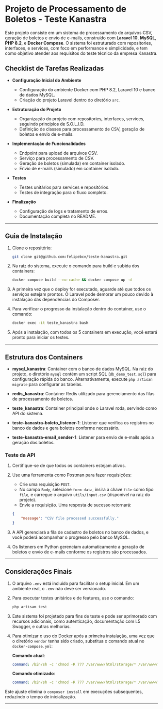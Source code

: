 
# Projeto de Processamento de Boletos - Teste Kanastra

Este projeto consiste em um sistema de processamento de arquivos CSV, geração de boletos e envio de e-mails, construído com **Laravel 10**, **MySQL**, **PHP 8.2**, e **Docker Compose**. O sistema foi estruturado com repositories, interfaces, e services, com foco em performance e simplicidade, e tem como objetivo atender aos requisitos do teste técnico da empresa Kanastra.

## Checklist de Tarefas Realizadas

- **Configuração Inicial do Ambiente**
  - Configuração do ambiente Docker com PHP 8.2, Laravel 10 e banco de dados MySQL.
  - Criação do projeto Laravel dentro do diretório `src`.

- **Estruturação do Projeto**
  - Organização do projeto com repositories, interfaces, services, seguindo princípios de S.O.L.I.D.
  - Definição de classes para processamento de CSV, geração de boletos e envio de e-mails.

- **Implementação de Funcionalidades**
  - Endpoint para upload de arquivos CSV.
  - Serviço para processamento de CSV.
  - Geração de boletos (simulada) em container isolado.
  - Envio de e-mails (simulado) em container isolado.

- **Testes**
  - Testes unitários para services e repositórios.
  - Testes de integração para o fluxo completo.

- **Finalização**
  - Configuração de logs e tratamento de erros.
  - Documentação completa no README.

---

## Guia de Instalação

1. Clone o repositório:

   ```bash
   git clone git@github.com:felipebcv/teste-kanastra.git
   ```

2. Na raiz do sistema, execute o comando para build e subida dos containers:

   ```bash
   docker compose build --no-cache && docker compose up -d
   ```

3. A primeira vez que o deploy for executado, aguarde até que todos os serviços estejam prontos. O Laravel pode demorar um pouco devido à instalação das dependências do Composer.

4. Para verificar o progresso da instalação dentro do container, use o comando:

   ```bash
   docker exec -it teste_kanastra bash
   ```

5. Após a instalação, com todos os 5 containers em execução, você estará pronto para iniciar os testes.

---

## Estrutura dos Containers

- **mysql_kanastra**: Container com o banco de dados MySQL. Na raiz do projeto, o diretório `mysql` contém um script SQL (`db_demo_test.sql`) para configuração rápida do banco. Alternativamente, execute `php artisan migrate` para configurar as tabelas.

- **redis_kanastra**: Container Redis utilizado para gerenciamento das filas de processamento de boletos.

- **teste_kanastra**: Container principal onde o Laravel roda, servindo como API do sistema.

- **teste-kanastra-boleto_listener-1**: Listener que verifica os registros no banco de dados e gera boletos conforme necessário.

- **teste-kanastra-email_sender-1**: Listener para envio de e-mails após a geração dos boletos.

### Teste da API

1. Certifique-se de que todos os containers estejam ativos.
2. Use uma ferramenta como Postman para fazer requisições:
   - Crie uma requisição `POST`.
   - No campo `Body`, selecione `form-data`, insira a chave `file` como tipo `file`, e carregue o arquivo `utils/input.csv` (disponível na raiz do projeto).
   - Envie a requisição. Uma resposta de sucesso retornará:

   ```json
   {
       "message": "CSV file processed successfully."
   }
   ```

3. A API gerenciará a fila de cadastro de boletos no banco de dados, e você poderá acompanhar o progresso pelo banco MySQL.

4. Os listeners em Python gerenciam automaticamente a geração de boletos e envio de e-mails conforme os registros são processados.

---

## Considerações Finais

1. O arquivo `.env` está incluído para facilitar o setup inicial. Em um ambiente real, o `.env` não deve ser versionado.
2. Para executar testes unitários e de features, use o comando:

   ```bash
   php artisan test
   ```

3. Este sistema foi projetado para fins de teste e pode ser aprimorado com recursos adicionais, como autenticação, documentação com L5 Swagger, e outras melhorias.

4. Para otimizar o uso do Docker após a primeira instalação, uma vez que o diretório `vendor` tenha sido criado, substitua o comando atual no `docker-compose.yml`:

   **Comando atual**:
   
   ```yaml
   command: /bin/sh -c 'chmod -R 777 /var/www/html/storage/* /var/www/html/bootstrap/cache/* && chown -R www-data:www-data /var/www/html/storage/* /var/www/html/bootstrap/cache/* && apache2-foreground && composer install && php artisan queue:work'
   ```

   **Comando otimizado**:

   ```yaml
   command: /bin/sh -c 'chmod -R 777 /var/www/html/storage/* /var/www/html/bootstrap/cache/* && chown -R www-data:www-data /var/www/html/storage/* /var/www/html/bootstrap/cache/* && apache2-foreground && php artisan queue:work'
   ```

Este ajuste elimina o `composer install` em execuções subsequentes, reduzindo o tempo de inicialização.

---
